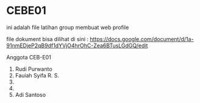 # CEBE01

ini adalah file latihan group membuat web profile

file dokument bisa dilihat di sini :
https://docs.google.com/document/d/1a-91nmEDjeP2qB9df1dYVjO4hrOhC-Zea6BTusLGdGQ/edit

Anggota CEB-E01

1. Rudi Purwanto
2. Fauiah Syifa R. S.
3.
4.
5. Adi Santoso
